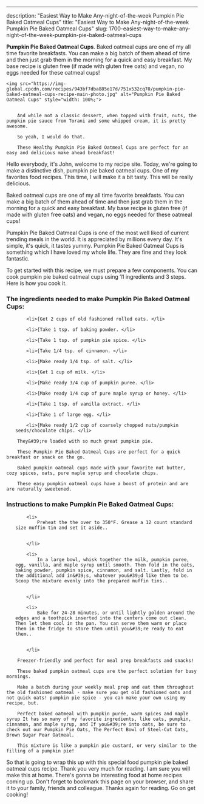 ---
description: "Easiest Way to Make Any-night-of-the-week Pumpkin Pie Baked Oatmeal Cups"
title: "Easiest Way to Make Any-night-of-the-week Pumpkin Pie Baked Oatmeal Cups"
slug: 1700-easiest-way-to-make-any-night-of-the-week-pumpkin-pie-baked-oatmeal-cups

<p>
	<strong>Pumpkin Pie Baked Oatmeal Cups</strong>. 
	Baked oatmeal cups are one of my all time favorite breakfasts. You can make a big batch of them ahead of time and then just grab them in the morning for a quick and easy breakfast. My base recipe is gluten free (if made with gluten free oats) and vegan, no eggs needed for these oatmeal cups!
</p>
<p>
	
	<img src="https://img-global.cpcdn.com/recipes/943bf7dba885e17d/751x532cq70/pumpkin-pie-baked-oatmeal-cups-recipe-main-photo.jpg" alt="Pumpkin Pie Baked Oatmeal Cups" style="width: 100%;">
	
	
		And while not a classic dessert, when topped with fruit, nuts, the pumpkin pie sauce from Torani and some whipped cream, it is pretty awesome.
	
		So yeah, I would do that.
	
		These Healthy Pumpkin Pie Baked Oatmeal Cups are perfect for an easy and delicious make ahead breakfast!
	
</p>
<p>
	Hello everybody, it's John, welcome to my recipe site. Today, we're going to make a distinctive dish, pumpkin pie baked oatmeal cups. One of my favorites food recipes. This time, I will make it a bit tasty. This will be really delicious.
</p>
	
<p>
	Baked oatmeal cups are one of my all time favorite breakfasts. You can make a big batch of them ahead of time and then just grab them in the morning for a quick and easy breakfast. My base recipe is gluten free (if made with gluten free oats) and vegan, no eggs needed for these oatmeal cups!
</p>
<p>
	Pumpkin Pie Baked Oatmeal Cups is one of the most well liked of current trending meals in the world. It is appreciated by millions every day. It's simple, it's quick, it tastes yummy. Pumpkin Pie Baked Oatmeal Cups is something which I have loved my whole life. They are fine and they look fantastic.
</p>

<p>
To get started with this recipe, we must prepare a few components. You can cook pumpkin pie baked oatmeal cups using 11 ingredients and 3 steps. Here is how you cook it.
</p>

<h3>The ingredients needed to make Pumpkin Pie Baked Oatmeal Cups:</h3>

<ol>
	
		<li>{Get 2 cups of old fashioned rolled oats. </li>
	
		<li>{Take 1 tsp. of baking powder. </li>
	
		<li>{Take 1 tsp. of pumpkin pie spice. </li>
	
		<li>{Take 1/4 tsp. of cinnamon. </li>
	
		<li>{Make ready 1/4 tsp. of salt. </li>
	
		<li>{Get 1 cup of milk. </li>
	
		<li>{Make ready 3/4 cup of pumpkin puree. </li>
	
		<li>{Make ready 1/4 cup of pure maple syrup or honey. </li>
	
		<li>{Take 1 tsp. of vanilla extract. </li>
	
		<li>{Take 1 of large egg. </li>
	
		<li>{Make ready 1/2 cup of coarsely chopped nuts/pumpkin seeds/chocolate chips. </li>
	
</ol>
<p>
	
		They&#39;re loaded with so much great pumpkin pie.
	
		These Pumpkin Pie Baked Oatmeal Cups are perfect for a quick breakfast or snack on the go.
	
		Baked pumpkin oatmeal cups made with your favorite nut butter, cozy spices, oats, pure maple syrup and chocolate chips.
	
		These easy pumpkin oatmeal cups have a boost of protein and are are naturally sweetened.
	
</p>

<h3>Instructions to make Pumpkin Pie Baked Oatmeal Cups:</h3>

<ol>
	
		<li>
			Preheat the the over to 350°F. Grease a 12 count standard size muffin tin and set it aside..
			
			
		</li>
	
		<li>
			In a large bowl, whisk together the milk, pumpkin puree, egg, vanilla, and maple syrup until smooth. Then fold in the oats, baking powder, pumpkin spice, cinnamon, and salt. Lastly, fold in the additional add in&#39;s, whatever you&#39;d like them to be. Scoop the mixture evenly into the prepared muffin tins..
			
			
		</li>
	
		<li>
			Bake for 24-28 minutes, or until lightly golden around the edges and a toothpick inserted into the centers come out clean. Then let them cool in the pan. You can serve them warm or place them in the fridge to store them until you&#39;re ready to eat them..
			
			
		</li>
	
</ol>

<p>
	
		Freezer-friendly and perfect for meal prep breakfasts and snacks!
	
		These baked pumpkin oatmeal cups are the perfect solution for busy mornings.
	
		Make a batch during your weekly meal prep and eat them throughout the old fashioned oatmeal - make sure you get old fashioned oats and not quick oats! pumpkin pie spice - you can make your own using my recipe, but.
	
		Perfect baked oatmeal with pumpkin purée, warm spices and maple syrup It has so many of my favorite ingredients, like oats, pumpkin, cinnamon, and maple syrup, and If you&#39;re into oats, be sure to check out our Pumpkin Pie Oats, The Perfect Bowl of Steel-Cut Oats, Brown Sugar Pear Oatmeal.
	
		This mixture is like a pumpkin pie custard, or very similar to the filling of a pumpkin pie!
	
</p>

<p>
	So that is going to wrap this up with this special food pumpkin pie baked oatmeal cups recipe. Thank you very much for reading. I am sure you will make this at home. There's gonna be interesting food at home recipes coming up. Don't forget to bookmark this page on your browser, and share it to your family, friends and colleague. Thanks again for reading. Go on get cooking!
</p>
